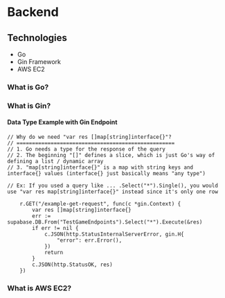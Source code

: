 # Backend

## Technologies
- Go
- Gin Framework
- AWS EC2

### What is Go?

### What is Gin?

#### Data Type Example with Gin Endpoint

```{go}
// Why do we need "var res []map[string]interface{}"?
// ===================================================
// 1. Go needs a type for the response of the query
// 2. The beginning "[]" defines a slice, which is just Go's way of defining a list / dynamic array
// 3. "map[string]interface{}" is a map with string keys and interface{} values (interface{} just basically means "any type")

// Ex: If you used a query like ... .Select("*").Single(), you would use "var res map[string]interface{}" instead since it's only one row

	r.GET("/example-get-request", func(c *gin.Context) {
		var res []map[string]interface{}
		err := supabase.DB.From("TestGameEndpoints").Select("*").Execute(&res)
		if err != nil {
			c.JSON(http.StatusInternalServerError, gin.H{
				"error": err.Error(),
			})
			return
		}
		c.JSON(http.StatusOK, res)
	})
```

### What is AWS EC2?
